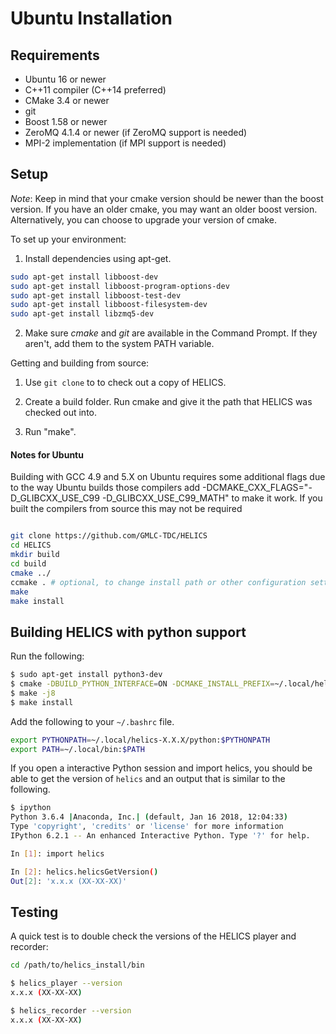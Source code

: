 Ubuntu Installation
===================

Requirements
------------

* Ubuntu 16 or newer
* C++11 compiler (C++14 preferred)
* CMake 3.4 or newer
* git
* Boost 1.58 or newer
* ZeroMQ 4.1.4 or newer (if ZeroMQ support is needed)
* MPI-2 implementation (if MPI support is needed)

Setup
-----

*Note*: Keep in mind that your cmake version should be newer than the boost version. If you have an older cmake, you may want an older boost version. Alternatively, you can choose to upgrade your version of cmake.

To set up your environment:

1. Install dependencies using apt-get.

  ```bash
  sudo apt-get install libboost-dev
  sudo apt-get install libboost-program-options-dev
  sudo apt-get install libboost-test-dev
  sudo apt-get install libboost-filesystem-dev
  sudo apt-get install libzmq5-dev
  ```

2. Make sure *cmake* and *git* are available in the Command Prompt. If they aren't, add them to the system PATH variable.

Getting and building from source:

1. Use `git clone` to to check out a copy of HELICS.

2. Create a build folder. Run cmake and give it the path that HELICS was checked out into.

3. Run "make".

#### Notes for Ubuntu
Building with GCC 4.9 and 5.X on Ubuntu requires some additional flags due to the way Ubuntu builds those compilers
add -DCMAKE_CXX_FLAGS="-D_GLIBCXX_USE_C99 -D_GLIBCXX_USE_C99_MATH" to make it work.  If you built the compilers from source this may not be required

```bash

git clone https://github.com/GMLC-TDC/HELICS
cd HELICS
mkdir build
cd build
cmake ../
ccmake . # optional, to change install path or other configuration settings
make
make install
```

Building HELICS with python support
-----------------------------------

Run the following:

```bash
$ sudo apt-get install python3-dev
$ cmake -DBUILD_PYTHON_INTERFACE=ON -DCMAKE_INSTALL_PREFIX=~/.local/helics-X.X.X/ ..
$ make -j8
$ make install
```

Add the following to your `~/.bashrc` file.

```bash
export PYTHONPATH=~/.local/helics-X.X.X/python:$PYTHONPATH
export PATH=~/.local/bin:$PATH
```

If you open a interactive Python session and import helics, you should be able to get the version of `helics` and an output that is similar to the following.

```bash
$ ipython
Python 3.6.4 |Anaconda, Inc.| (default, Jan 16 2018, 12:04:33)
Type 'copyright', 'credits' or 'license' for more information
IPython 6.2.1 -- An enhanced Interactive Python. Type '?' for help.

In [1]: import helics

In [2]: helics.helicsGetVersion()
Out[2]: 'x.x.x (XX-XX-XX)'

```


Testing
-------

A quick test is to double check the versions of the HELICS player and recorder:

```bash
cd /path/to/helics_install/bin

$ helics_player --version
x.x.x (XX-XX-XX)

$ helics_recorder --version
x.x.x (XX-XX-XX)
```
